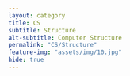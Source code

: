 ```yaml
---
layout: category
title: CS
subtitle: Structure
alt-subtitle: Computer Structure
permalink: "CS/Structure"
feature-img: "assets/img/10.jpg"
hide: true
---
```

